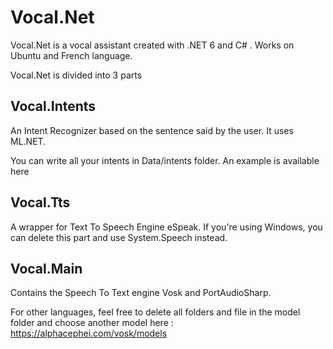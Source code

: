 # Vocal.Net

Vocal.Net is a vocal assistant created with .NET 6 and C# . Works on Ubuntu and French language.

Vocal.Net is divided into 3 parts

## Vocal.Intents

An Intent Recognizer based on the sentence said by the user. It uses ML.NET.

You can write all your intents in Data/intents folder. An example is available here

## Vocal.Tts

A wrapper for Text To Speech Engine eSpeak. If you're using Windows, you can delete this part and use System.Speech instead.

## Vocal.Main

Contains the Speech To Text engine Vosk and PortAudioSharp. 

For other languages, feel free to delete all folders and file in the model folder and choose another model here : https://alphacephei.com/vosk/models